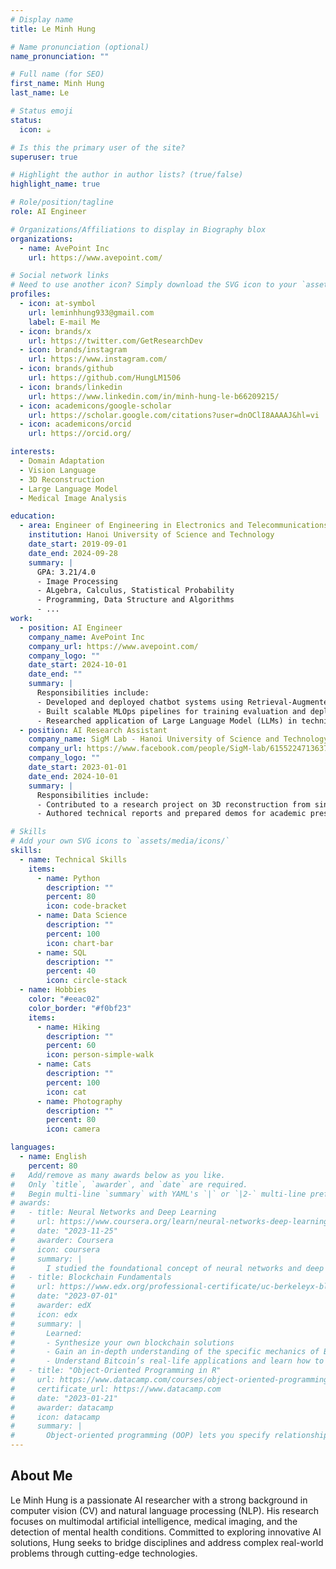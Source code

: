 ```yaml
---
# Display name
title: Le Minh Hung

# Name pronunciation (optional)
name_pronunciation: ""

# Full name (for SEO)
first_name: Minh Hung
last_name: Le

# Status emoji
status:
  icon: ☕️

# Is this the primary user of the site?
superuser: true

# Highlight the author in author lists? (true/false)
highlight_name: true

# Role/position/tagline
role: AI Engineer

# Organizations/Affiliations to display in Biography blox
organizations:
  - name: AvePoint Inc
    url: https://www.avepoint.com/

# Social network links
# Need to use another icon? Simply download the SVG icon to your `assets/media/icons/` folder.
profiles:
  - icon: at-symbol
    url: leminhhung933@gmail.com
    label: E-mail Me
  - icon: brands/x
    url: https://twitter.com/GetResearchDev
  - icon: brands/instagram
    url: https://www.instagram.com/
  - icon: brands/github
    url: https://github.com/HungLM1506
  - icon: brands/linkedin
    url: https://www.linkedin.com/in/minh-hung-le-b66209215/
  - icon: academicons/google-scholar
    url: https://scholar.google.com/citations?user=dnOClI8AAAAJ&hl=vi
  - icon: academicons/orcid
    url: https://orcid.org/

interests:
  - Domain Adaptation
  - Vision Language
  - 3D Reconstruction
  - Large Language Model
  - Medical Image Analysis

education:
  - area: Engineer of Engineering in Electronics and Telecommunications
    institution: Hanoi University of Science and Technology
    date_start: 2019-09-01
    date_end: 2024-09-28
    summary: |
      GPA: 3.21/4.0
      - Image Processing 
      - ALgebra, Calculus, Statistical Probability
      - Programming, Data Structure and Algorithms
      - ...
work:
  - position: AI Engineer
    company_name: AvePoint Inc
    company_url: https://www.avepoint.com/
    company_logo: ""
    date_start: 2024-10-01
    date_end: ""
    summary: |
      Responsibilities include:
      - Developed and deployed chatbot systems using Retrieval-Augmented Generation (RAG) and agent AI
      - Built scalable MLOps pipelines for training evaluation and deployment of large model
      - Researched application of Large Language Model (LLMs) in technical and enterprise contexts
  - position: AI Research Assistant
    company_name: SigM Lab - Hanoi University of Science and Technology
    company_url: https://www.facebook.com/people/SigM-lab/61552247136375/?_rdr
    company_logo: ""
    date_start: 2023-01-01
    date_end: 2024-10-01
    summary: |
      Responsibilities include:
      - Contributed to a research project on 3D reconstruction from single images
      - Authored technical reports and prepared demos for academic presentations and conferences

# Skills
# Add your own SVG icons to `assets/media/icons/`
skills:
  - name: Technical Skills
    items:
      - name: Python
        description: ""
        percent: 80
        icon: code-bracket
      - name: Data Science
        description: ""
        percent: 100
        icon: chart-bar
      - name: SQL
        description: ""
        percent: 40
        icon: circle-stack
  - name: Hobbies
    color: "#eeac02"
    color_border: "#f0bf23"
    items:
      - name: Hiking
        description: ""
        percent: 60
        icon: person-simple-walk
      - name: Cats
        description: ""
        percent: 100
        icon: cat
      - name: Photography
        description: ""
        percent: 80
        icon: camera

languages:
  - name: English
    percent: 80
#   Add/remove as many awards below as you like.
#   Only `title`, `awarder`, and `date` are required.
#   Begin multi-line `summary` with YAML's `|` or `|2-` multi-line prefix and indent 2 spaces below.
# awards:
#   - title: Neural Networks and Deep Learning
#     url: https://www.coursera.org/learn/neural-networks-deep-learning
#     date: "2023-11-25"
#     awarder: Coursera
#     icon: coursera
#     summary: |
#       I studied the foundational concept of neural networks and deep learning. By the end, I was familiar with the significant technological trends driving the rise of deep learning; build, train, and apply fully connected deep neural networks; implement efficient (vectorized) neural networks; identify key parameters in a neural network’s architecture; and apply deep learning to your own applications.
#   - title: Blockchain Fundamentals
#     url: https://www.edx.org/professional-certificate/uc-berkeleyx-blockchain-fundamentals
#     date: "2023-07-01"
#     awarder: edX
#     icon: edx
#     summary: |
#       Learned:
#       - Synthesize your own blockchain solutions
#       - Gain an in-depth understanding of the specific mechanics of Bitcoin
#       - Understand Bitcoin’s real-life applications and learn how to attack and destroy Bitcoin, Ethereum, smart contracts and Dapps, and alternatives to Bitcoin’s Proof-of-Work consensus algorithm
#   - title: "Object-Oriented Programming in R"
#     url: https://www.datacamp.com/courses/object-oriented-programming-with-s3-and-r6-in-r
#     certificate_url: https://www.datacamp.com
#     date: "2023-01-21"
#     awarder: datacamp
#     icon: datacamp
#     summary: |
#       Object-oriented programming (OOP) lets you specify relationships between functions and the objects that they can act on, helping you manage complexity in your code. This is an intermediate level course, providing an introduction to OOP, using the S3 and R6 systems. S3 is a great day-to-day R programming tool that simplifies some of the functions that you write. R6 is especially useful for industry-specific analyses, working with web APIs, and building GUIs.
---
```


## About Me

Le Minh Hung is a passionate AI researcher with a strong background in computer vision (CV) and natural language processing (NLP). His research focuses on multimodal artificial intelligence, medical imaging, and the detection of mental health conditions. Committed to exploring innovative AI solutions, Hung seeks to bridge disciplines and address complex real-world problems through cutting-edge technologies.
